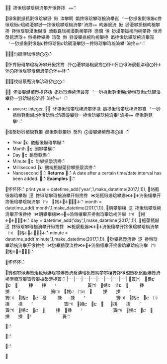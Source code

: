 ਍⌀ 搀愀琀攀琀椀洀攀开愀搀搀⠀⤀ഀഀ
਍䌀愀氀挀甀氀愀琀攀猀 愀 渀攀眀 嬀搀愀琀攀琀椀洀攀崀⠀⸀⼀猀挀愀氀愀爀ⴀ搀愀琀愀ⴀ琀礀瀀攀猀⼀搀愀琀攀琀椀洀攀⸀洀搀⤀ 昀爀漀洀 愀 猀瀀攀挀椀昀椀攀搀 搀愀琀攀瀀愀爀琀 洀甀氀琀椀瀀氀椀攀搀 戀礀 愀 猀瀀攀挀椀昀椀攀搀 愀洀漀甀渀琀Ⰰ 愀搀搀攀搀 琀漀 愀 猀瀀攀挀椀昀椀攀搀 嬀搀愀琀攀琀椀洀攀崀⠀⸀⼀猀挀愀氀愀爀ⴀ搀愀琀愀ⴀ琀礀瀀攀猀⼀搀愀琀攀琀椀洀攀⸀洀搀⤀⸀ഀഀ
਍⨀⨀匀礀渀琀愀砀⨀⨀ഀഀ
਍怀搀愀琀攀琀椀洀攀开愀搀搀⠀怀⨀瀀攀爀椀漀搀⨀怀Ⰰ怀⨀愀洀漀甀渀琀⨀怀Ⰰ怀⨀搀愀琀攀琀椀洀攀⨀怀⤀怀ഀഀ
਍⨀⨀䄀爀最甀洀攀渀琀猀⨀⨀ഀഀ
਍⨀ 怀瀀攀爀椀漀搀怀㨀 嬀猀琀爀椀渀最崀⠀⸀⼀猀挀愀氀愀爀ⴀ搀愀琀愀ⴀ琀礀瀀攀猀⼀猀琀爀椀渀最⸀洀搀⤀⸀ ഀഀ
* `amount`: [integer](./scalar-data-types/int.md).਍⨀ 怀搀愀琀攀琀椀洀攀怀㨀 嬀搀愀琀攀琀椀洀攀崀⠀⸀⼀猀挀愀氀愀爀ⴀ搀愀琀愀ⴀ琀礀瀀攀猀⼀搀愀琀攀琀椀洀攀⸀洀搀⤀ 瘀愀氀甀攀⸀ഀഀ
਍倀漀猀猀椀戀氀攀 瘀愀氀甀攀猀 漀昀 ⨀瀀攀爀椀漀搀⨀㨀 ഀഀ
- Year਍ⴀ 儀甀愀爀琀攀爀ഀഀ
- Month਍ⴀ 圀攀攀欀ഀഀ
- Day਍ⴀ 䠀漀甀爀ഀഀ
- Minute਍ⴀ 匀攀挀漀渀搀ഀഀ
- Millisecond਍ⴀ 䴀椀挀爀漀猀攀挀漀渀搀ഀഀ
- Nanosecond਍ഀഀ
**Returns**਍ഀഀ
A date after a certain time/date interval has been added.਍ഀഀ
**Examples**਍ഀഀ
<!-- csl -->਍怀怀怀ഀഀ
print  year = datetime_add('year',1,make_datetime(2017,1,1)),਍焀甀愀爀琀攀爀 㴀 搀愀琀攀琀椀洀攀开愀搀搀⠀✀焀甀愀爀琀攀爀✀Ⰰ㄀Ⰰ洀愀欀攀开搀愀琀攀琀椀洀攀⠀㈀　㄀㜀Ⰰ㄀Ⰰ㄀⤀⤀Ⰰഀഀ
month = datetime_add('month',1,make_datetime(2017,1,1)),਍眀攀攀欀 㴀 搀愀琀攀琀椀洀攀开愀搀搀⠀✀眀攀攀欀✀Ⰰ㄀Ⰰ洀愀欀攀开搀愀琀攀琀椀洀攀⠀㈀　㄀㜀Ⰰ㄀Ⰰ㄀⤀⤀Ⰰഀഀ
day = datetime_add('day',1,make_datetime(2017,1,1)),਍栀漀甀爀 㴀 搀愀琀攀琀椀洀攀开愀搀搀⠀✀栀漀甀爀✀Ⰰ㄀Ⰰ洀愀欀攀开搀愀琀攀琀椀洀攀⠀㈀　㄀㜀Ⰰ㄀Ⰰ㄀⤀⤀Ⰰഀഀ
minute = datetime_add('minute',1,make_datetime(2017,1,1)),਍猀攀挀漀渀搀 㴀 搀愀琀攀琀椀洀攀开愀搀搀⠀✀猀攀挀漀渀搀✀Ⰰ㄀Ⰰ洀愀欀攀开搀愀琀攀琀椀洀攀⠀㈀　㄀㜀Ⰰ㄀Ⰰ㄀⤀⤀ഀഀ
਍怀怀怀ഀഀ
਍簀礀攀愀爀簀焀甀愀爀琀攀爀簀洀漀渀琀栀簀眀攀攀欀簀搀愀礀簀栀漀甀爀簀洀椀渀甀琀攀簀猀攀挀漀渀搀簀ഀഀ
|---|---|---|---|---|---|---|---|਍簀㈀　㄀㠀ⴀ　㄀ⴀ　㄀ 　　㨀　　㨀　　⸀　　　　　　　簀㈀　㄀㜀ⴀ　㐀ⴀ　㄀ 　　㨀　　㨀　　⸀　　　　　　　簀㈀　㄀㜀ⴀ　㈀ⴀ　㄀ 　　㨀　　㨀　　⸀　　　　　　　簀㈀　㄀㜀ⴀ　㄀ⴀ　㠀 　　㨀　　㨀　　⸀　　　　　　　簀㈀　㄀㜀ⴀ　㄀ⴀ　㈀ 　　㨀　　㨀　　⸀　　　　　　　簀㈀　㄀㜀ⴀ　㄀ⴀ　㄀ 　㄀㨀　　㨀　　⸀　　　　　　　簀㈀　㄀㜀ⴀ　㄀ⴀ　㄀ 　　㨀　㄀㨀　　⸀　　　　　　　簀㈀　㄀㜀ⴀ　㄀ⴀ　㄀ 　　㨀　　㨀　㄀⸀　　　　　　　簀ഀഀ
਍ഀഀ
਍ഀഀ
਍ഀഀ
਍